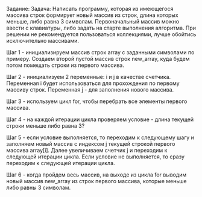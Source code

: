 Задание: Задача: Написать программу, которая из имеющегося массива строк формирует новый массив из строк, длина которых меньше, либо равна 3 символам. Первоначальный массив можно ввести с клавиатуры, либо задать на старте выполнения алгоритма. При решении не рекомендуется пользоваться коллекциями, лучше обойтись исключительно массивами.

Шаг 1 - инициализируем массив строк array с заданными символами по примеру.
Создаем второй пустой массив строк new_array, куда будем потом помещать строки из первого массива.

Шаг 2 - инициализуем 2 переменные: i и j в качестве счетчика. Переменная i будет использоваться для прохождения по первому массиву строк. Переменная j - для заполнения нового массива. 

Шаг 3 - используем цикл for, чтобы перебрать все элементы первого массива.

Шаг 4 - на каждой итерации цикла проверяем условие - длина текущей строки меньше либо  равна 3?

Шаг 5 - если условие выполняется, то переходим к следующему шагу и заполняем новый массив с индексом j текущей строкой первого массива array[i]. Далее увеличиваем счетчик j и переходим к следующей итерации цикла.
Если условие не выполняется, то сразу переходим к следующей итерации цикла.

Шаг 6 - когда пройдем весь массив, на выходе из цикла for выводим новый массив new_array из строк первого массива, которые меньше либо равны 3 символам.
